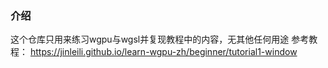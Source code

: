 ### 介绍
这个仓库只用来练习wgpu与wgsl并复现教程中的内容，无其他任何用途
参考教程：
https://jinleili.github.io/learn-wgpu-zh/beginner/tutorial1-window
